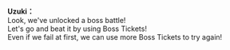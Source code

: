 # 

  
**Uzuki：**  
Look, we've unlocked a boss battle!  
Let's go and beat it by using Boss Tickets!  
Even if we fail at first, we can use more Boss Tickets to try again!  
